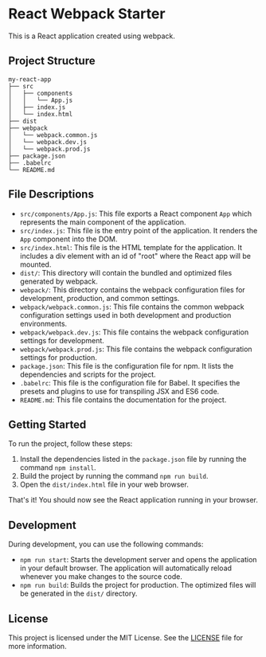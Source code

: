 # React Webpack Starter

This is a React application created using webpack.

## Project Structure

```
my-react-app
├── src
│   ├── components
│   │   └── App.js
│   ├── index.js
│   └── index.html
├── dist
├── webpack
│   └── webpack.common.js
│   └── webpack.dev.js
│   └── webpack.prod.js
├── package.json
├── .babelrc
└── README.md
```

## File Descriptions

- `src/components/App.js`: This file exports a React component `App` which represents the main component of the application.
- `src/index.js`: This file is the entry point of the application. It renders the `App` component into the DOM.
- `src/index.html`: This file is the HTML template for the application. It includes a div element with an id of "root" where the React app will be mounted.
- `dist/`: This directory will contain the bundled and optimized files generated by webpack.
- `webpack/`: This directory contains the webpack configuration files for development, production, and common settings.
- `webpack/webpack.common.js`: This file contains the common webpack configuration settings used in both development and production environments.
- `webpack/webpack.dev.js`: This file contains the webpack configuration settings for development.
- `webpack/webpack.prod.js`: This file contains the webpack configuration settings for production.
- `package.json`: This file is the configuration file for npm. It lists the dependencies and scripts for the project.
- `.babelrc`: This file is the configuration file for Babel. It specifies the presets and plugins to use for transpiling JSX and ES6 code.
- `README.md`: This file contains the documentation for the project.

## Getting Started

To run the project, follow these steps:

1. Install the dependencies listed in the `package.json` file by running the command `npm install`.
2. Build the project by running the command `npm run build`.
3. Open the `dist/index.html` file in your web browser.

That's it! You should now see the React application running in your browser.

## Development

During development, you can use the following commands:

- `npm run start`: Starts the development server and opens the application in your default browser. The application will automatically reload whenever you make changes to the source code.
- `npm run build`: Builds the project for production. The optimized files will be generated in the `dist/` directory.

## License

This project is licensed under the MIT License. See the [LICENSE](LICENSE) file for more information.
